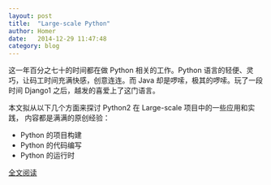 ```yaml
---
layout: post
title:  "Large-scale Python"
author: Homer
date:   2014-12-29 11:47:48
category: blog
---
```


这一年百分之七十的时间都在做 Python 相关的工作。Python 语言的轻便、灵巧，让码工时间充满快感，创意连连。而 Java 却是啰嗦，极其的啰嗦。玩了一段时间 Django1 之后，越发的喜爱上了这门语言。

本文拟从以下几个方面来探讨 Python2 在 Large-scale 项目中的一些应用和实践， 内容都是满满的原创经验：

* Python 的项目构建
* Python 的代码编写
* Python 的运行时

[全文阅读](http://aclisp.github.io/jekyll/update/2014/12/29/large-scale-python-1.html) 
